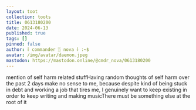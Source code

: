```yaml
---
layout: toot
collection: toots
title: 0613180200
date: 2024-06-13
published: true
tags: []
pinned: false
author: ⸸ commander ░ nova ⸸ :~$
avatar: /img/avatar/daemon.jpeg
mastodon: https://mastodon.online/@cmdr_nova/0613180200
---
```


mention of self harm related stuffHaving random thoughts of self harm over the past 2 days make no sense to me, because despite kind of being stuck in debt and working a job that tires me, I genuinely want to keep existing in order to keep writing and making musicThere must be something else at the root of it
